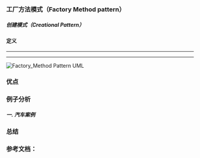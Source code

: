 ### 工厂方法模式（Factory Method pattern）

##### 创建模式（Creational Pattern）


#### 定义

******

******

![Factory_Method Pattern UML](https://github.com/nox60/go-design-pattern/blob/master/images/factory_method_patern.png)

### 优点

### 例子分析

##### 一. 汽车案例

### 总结

### 参考文档：
